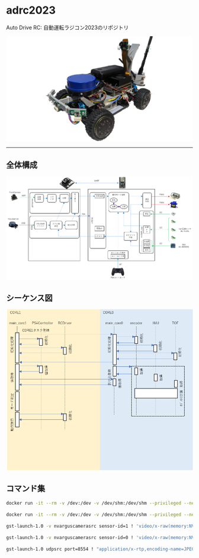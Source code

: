 # adrc2023

Auto Drive RC: 自動運転ラジコン2023のリポジトリ

![](docs/adrc2023.png)

---

## 全体構成

![](docs/function_block.png)

## シーケンス図

![](docs/sequence_diagram.png)

## コマンド集

```bash
docker run -it --rm -v /dev:/dev -v /dev/shm:/dev/shm --privileged --net=host microros/micro-ros-agent:foxy serial --dev /dev/ttyTHS0 
```

```bash
docker run -it --rm -v /dev:/dev -v /dev/shm:/dev/shm --privileged --net=host nvidiajetson/deepstream-ros2-foxy:5.0.1 
```

```bash
gst-launch-1.0 -v nvarguscamerasrc sensor-id=1 ! 'video/x-raw(memory:NVMM),format=NV12' ! nv3dsink
```

```bash
gst-launch-1.0 -v nvarguscamerasrc sensor-id=0 ! 'video/x-raw(memory:NVMM),fromat=NV12,width=1270,height=720' ! tee name=t ! queue ! nv3dsink sync=false t. ! queue ! nvvidconv ! "video/x-raw" ! videoconvert ! "video/x-raw,width=320,height=240,framerate=30/1" ! jpegenc ! rtpjpegpay ! udpsink host=192.168.3.9 port=8554 sync=false
```

```bash
gst-launch-1.0 udpsrc port=8554 ! "application/x-rtp,encoding-name=JPEG" ! rtpjpegdepay ! jpegdec ! videoconvert ! autovideosink
```